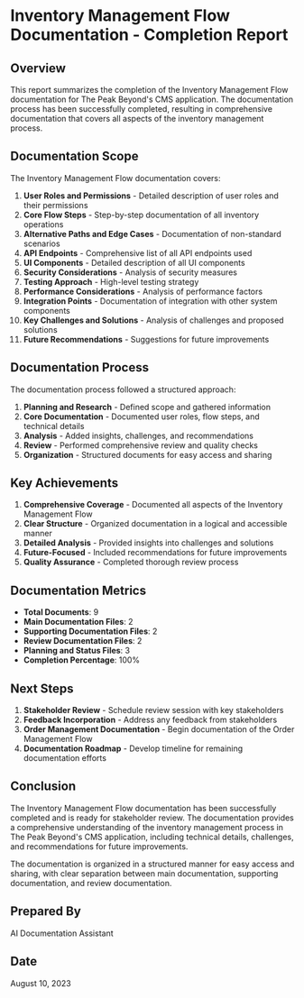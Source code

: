 # Inventory Management Flow Documentation - Completion Report

## Overview

This report summarizes the completion of the Inventory Management Flow documentation for The Peak Beyond's CMS application. The documentation process has been successfully completed, resulting in comprehensive documentation that covers all aspects of the inventory management process.

## Documentation Scope

The Inventory Management Flow documentation covers:

1. **User Roles and Permissions** - Detailed description of user roles and their permissions
2. **Core Flow Steps** - Step-by-step documentation of all inventory operations
3. **Alternative Paths and Edge Cases** - Documentation of non-standard scenarios
4. **API Endpoints** - Comprehensive list of all API endpoints used
5. **UI Components** - Detailed description of all UI components
6. **Security Considerations** - Analysis of security measures
7. **Testing Approach** - High-level testing strategy
8. **Performance Considerations** - Analysis of performance factors
9. **Integration Points** - Documentation of integration with other system components
10. **Key Challenges and Solutions** - Analysis of challenges and proposed solutions
11. **Future Recommendations** - Suggestions for future improvements

## Documentation Process

The documentation process followed a structured approach:

1. **Planning and Research** - Defined scope and gathered information
2. **Core Documentation** - Documented user roles, flow steps, and technical details
3. **Analysis** - Added insights, challenges, and recommendations
4. **Review** - Performed comprehensive review and quality checks
5. **Organization** - Structured documents for easy access and sharing

## Key Achievements

1. **Comprehensive Coverage** - Documented all aspects of the Inventory Management Flow
2. **Clear Structure** - Organized documentation in a logical and accessible manner
3. **Detailed Analysis** - Provided insights into challenges and solutions
4. **Future-Focused** - Included recommendations for future improvements
5. **Quality Assurance** - Completed thorough review process

## Documentation Metrics

- **Total Documents**: 9
- **Main Documentation Files**: 2
- **Supporting Documentation Files**: 2
- **Review Documentation Files**: 2
- **Planning and Status Files**: 3
- **Completion Percentage**: 100%

## Next Steps

1. **Stakeholder Review** - Schedule review session with key stakeholders
2. **Feedback Incorporation** - Address any feedback from stakeholders
3. **Order Management Documentation** - Begin documentation of the Order Management Flow
4. **Documentation Roadmap** - Develop timeline for remaining documentation efforts

## Conclusion

The Inventory Management Flow documentation has been successfully completed and is ready for stakeholder review. The documentation provides a comprehensive understanding of the inventory management process in The Peak Beyond's CMS application, including technical details, challenges, and recommendations for future improvements.

The documentation is organized in a structured manner for easy access and sharing, with clear separation between main documentation, supporting documentation, and review documentation.

## Prepared By

AI Documentation Assistant

## Date

August 10, 2023 